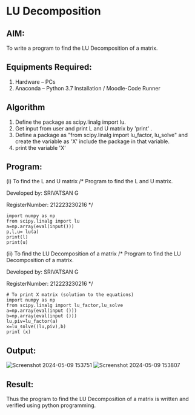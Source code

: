 # LU Decomposition 

## AIM:
To write a program to find the LU Decomposition of a matrix.

## Equipments Required:
1. Hardware – PCs
2. Anaconda – Python 3.7 Installation / Moodle-Code Runner

## Algorithm
1. Define the package as scipy.linalg import lu.
2. Get input from user and print L and U matrix by 'print' .
3. Define a package as "from scipy.linalg import lu_factor, lu_solve" and create the variable as 'X' include the package in that variable.
4. print the variable 'X'

## Program:
(i) To find the L and U matrix
/*
Program to find the L and U matrix.

Developed by: SRIVATSAN G

RegisterNumber: 212223230216
*/


```
import numpy as np 
from scipy.linalg import lu
a=np.array(eval(input()))
p,l,u= lu(a)
print(l)
print(u)
```


(ii) To find the LU Decomposition of a matrix
/*
Program to find the LU Decomposition of a matrix.

Developed by:  SRIVATSAN G

RegisterNumber: 212223230216
*/



````
# To print X matrix (solution to the equations)
import numpy as np
from scipy.linalg import lu_factor,lu_solve
a=np.array(eval(input ()))
b=np.array(eval(input ()))
lu,piv=lu_factor(a)
x=lu_solve((lu,piv),b)
print (x)
````


## Output:
![Screenshot 2024-05-09 153751](https://github.com/vatsan143/LU-Decomposition/assets/147368204/920f174c-e537-4a89-9f4a-9ac8604b1b3b)
![Screenshot 2024-05-09 153807](https://github.com/vatsan143/LU-Decomposition/assets/147368204/d4960235-3319-4556-8336-7f6c2094b960)


## Result:
Thus the program to find the LU Decomposition of a matrix is written and verified using python programming.

